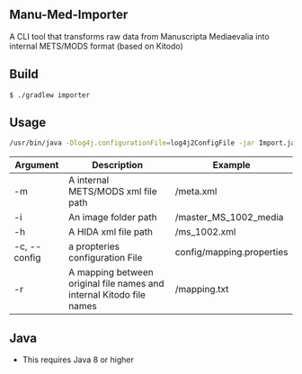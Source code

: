 ## Manu-Med-Importer

A CLI tool that transforms raw data from Manuscripta Mediaevalia into internal METS/MODS format (based on Kitodo)

## Build
`$ ./gradlew importer`

## Usage
```bash
/usr/bin/java -Dlog4j.configurationFile=log4j2ConfigFile -jar Import.jar -m xmlOutputFile -i imageFolder -h hidaFile -c propertiesFile -r imagePathMapping
```

| Argument | Description | Example     |
| -------- | ----------- | ----------- |
| -m | A internal METS/MODS xml file path | /meta.xml |
| -i | An image folder path | /master_MS_1002_media |
| -h | A HIDA xml file path | /ms_1002.xml |
| -c, --config | a propteries configuration File | config/mapping.properties |
| -r | A mapping between original file names and internal Kitodo file names | /mapping.txt |

## Java
* This requires Java 8 or higher